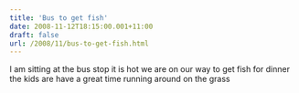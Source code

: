 ```yaml
---
title: 'Bus to get fish'
date: 2008-11-12T18:15:00.001+11:00
draft: false
url: /2008/11/bus-to-get-fish.html
---
```


I am sitting at the bus stop it is hot we are on our way to get fish for dinner the kids are have a great time running around on the grass
